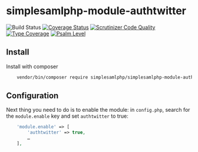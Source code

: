 # simplesamlphp-module-authtwitter

![Build Status](https://github.com/simplesamlphp/simplesamlphp-module-authtwitter/actions/workflows/php.yml/badge.svg)
[![Coverage Status](https://codecov.io/gh/simplesamlphp/simplesamlphp-module-authtwitter/branch/master/graph/badge.svg)](https://codecov.io/gh/simplesamlphp/simplesamlphp-module-authtwitter)
[![Scrutinizer Code Quality](https://scrutinizer-ci.com/g/simplesamlphp/simplesamlphp-module-authtwitter/badges/quality-score.png?b=master)](https://scrutinizer-ci.com/g/simplesamlphp/simplesamlphp-module-authtwitter/?branch=master)
[![Type Coverage](https://shepherd.dev/github/simplesamlphp/simplesamlphp-module-authtwitter/coverage.svg)](https://shepherd.dev/github/simplesamlphp/simplesamlphp-module-authtwitter)
[![Psalm Level](https://shepherd.dev/github/simplesamlphp/simplesamlphp-module-authtwitter/level.svg)](https://shepherd.dev/github/simplesamlphp/simplesamlphp-module-authtwitter)

## Install

Install with composer

```bash
    vendor/bin/composer require simplesamlphp/simplesamlphp-module-authtwitter
```

## Configuration

Next thing you need to do is to enable the module: in `config.php`,
search for the `module.enable` key and set `authtwitter` to true:

```php
    'module.enable' => [
        'authtwitter' => true,
        …
    ],
```
